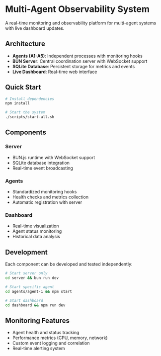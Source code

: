 # Multi-Agent Observability System

A real-time monitoring and observability platform for multi-agent systems with live dashboard updates.

## Architecture

- **Agents (A1-A5)**: Independent processes with monitoring hooks
- **BUN Server**: Central coordination server with WebSocket support
- **SQLite Database**: Persistent storage for metrics and events
- **Live Dashboard**: Real-time web interface

## Quick Start

```bash
# Install dependencies
npm install

# Start the system
./scripts/start-all.sh
```

## Components

### Server
- BUN.js runtime with WebSocket support
- SQLite database integration
- Real-time event broadcasting

### Agents
- Standardized monitoring hooks
- Health checks and metrics collection
- Automatic registration with server

### Dashboard
- Real-time visualization
- Agent status monitoring
- Historical data analysis

## Development

Each component can be developed and tested independently:

```bash
# Start server only
cd server && bun run dev

# Start specific agent
cd agents/agent-1 && npm start

# Start dashboard
cd dashboard && npm run dev
```

## Monitoring Features

- Agent health and status tracking
- Performance metrics (CPU, memory, network)
- Custom event logging and correlation
- Real-time alerting system